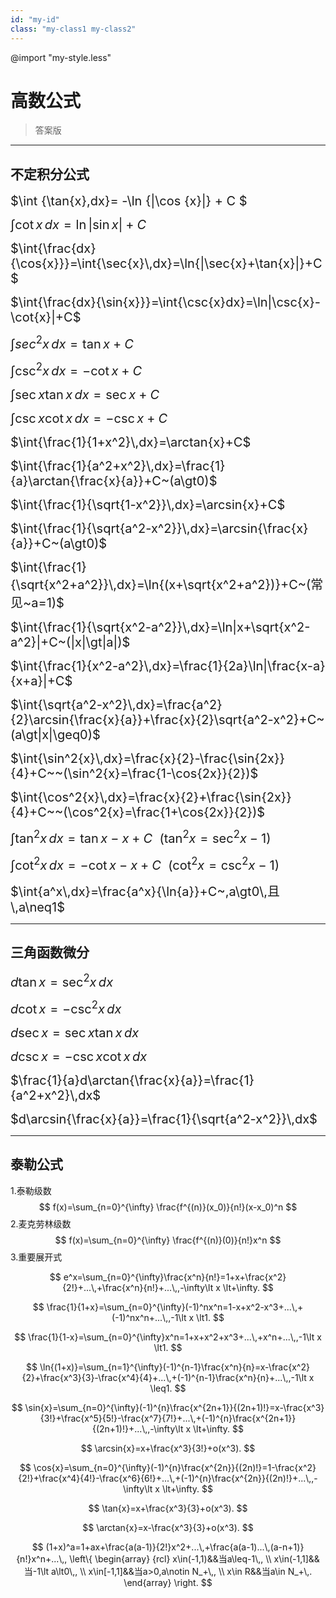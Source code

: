 ```yaml
---
id: "my-id"
class: "my-class1 my-class2"
---
```



@import "my-style.less"

# 高数公式
><text class="title">答案版</text>
---
## 不定积分公式


<text style="font-size:20px;">$\int {\tan{x}\,dx}= -\ln {|\cos {x}|} + C $</text>

<text style="font-size:20px;">$\int{\cot {x}}\,dx = \ln{|\sin{x}|}+C$</text>

<text style="font-size:20px;">$\int{\frac{dx}{\cos{x}}}=\int{\sec{x}\,dx}=\ln{|\sec{x}+\tan{x}|}+C$</text>

<text style="font-size:20px;">$\int{\frac{dx}{\sin{x}}}=\int{\csc{x}dx}=\ln|\csc{x}-\cot{x}|+C$</text>

<text style="font-size:20px;">$\int{sec^2{x}\,dx}=\tan{x}+C$</text>

<text style="font-size:20px;">$\int {\csc^2{x}\,dx}=-\cot{x}+C$</text>

<text style="font-size:20px;">$\int {\sec{x}\tan{x}\,dx}=\sec{x}+C$</text>

<text style="font-size:20px;">$\int{\csc{x}\cot{x}\,dx}=-\csc{x}+C$</text>

<text style="font-size:20px;">$\int{\frac{1}{1+x^2}\,dx}=\arctan{x}+C$</text>

<text style="font-size:20px;">$\int{\frac{1}{a^2+x^2}\,dx}=\frac{1}{a}\arctan{\frac{x}{a}}+C~(a\gt0)$</text>

<text style="font-size:20px;">$\int{\frac{1}{\sqrt{1-x^2}}\,dx}=\arcsin{x}+C$</text>

<text style="font-size:20px;">$\int{\frac{1}{\sqrt{a^2-x^2}}\,dx}=\arcsin{\frac{x}{a}}+C~(a\gt0)$</text>

<text style="font-size:20px;">$\int{\frac{1}{\sqrt{x^2+a^2}}\,dx}=\ln{(x+\sqrt{x^2+a^2})}+C~(常见~a=1)$</text>

<text style="font-size:20px;">$\int{\frac{1}{\sqrt{x^2-a^2}}\,dx}=\ln|x+\sqrt{x^2-a^2}|+C~(|x|\gt|a|)$</text>

<text style="font-size:20px;">$\int{\frac{1}{x^2-a^2}\,dx}=\frac{1}{2a}\ln|\frac{x-a}{x+a}|+C$</text>

<text style="font-size:20px;">$\int{\sqrt{a^2-x^2}\,dx}=\frac{a^2}{2}\arcsin{\frac{x}{a}}+\frac{x}{2}\sqrt{a^2-x^2}+C~(a\gt|x|\geq0)$</text>

<text style="font-size:20px;">$\int{\sin^2{x}\,dx}=\frac{x}{2}-\frac{\sin{2x}}{4}+C~~(\sin^2{x}=\frac{1-\cos{2x}}{2})$</text>

<text style="font-size:20px;">$\int{\cos^2{x}\,dx}=\frac{x}{2}+\frac{\sin{2x}}{4}+C~~(\cos^2{x}=\frac{1+\cos{2x}}{2})$</text>

<text style="font-size:20px;">$\int{\tan^2{x}\,dx}=\tan{x}-x+C~~(\tan^2{x}=\sec^2{x}-1)$</text>

<text style="font-size:20px;">$\int{\cot^2{x}\,dx}=-\cot{x}-x+C~~(\cot^2{x}=\csc^2{x}-1)$</text>

<text style="font-size:20px;">$\int{a^x\,dx}=\frac{a^x}{\ln{a}}+C~,a\gt0\,且\,a\neq1$</text>

---

## 三角函数微分 

<text style="font-size:20px;">$d\tan{x}=\sec^2{x}\,dx$</text>

<text style="font-size:20px;">$d\cot{x}=-\csc^2{x}\,dx$</text>

<text style="font-size:20px;">$d\sec{x}=\sec{x}\tan{x}\,dx$</text>

<text style="font-size:20px;">$d\csc{x}=-\csc{x}\cot{x}\,dx$</text>

<text style="font-size:20px;">$\frac{1}{a}d\arctan{\frac{x}{a}}=\frac{1}{a^2+x^2}\,dx$</text>

<text style="font-size:20px;">$d\arcsin{\frac{x}{a}}=\frac{1}{\sqrt{a^2-x^2}}\,dx$</text>


---

## 泰勒公式

1.泰勒级数
$$ f(x)=\sum_{n=0}^{\infty} \frac{f^{(n)}(x_0)}{n!}(x-x_0)^n $$
2.麦克劳林级数
$$ f(x)=\sum_{n=0}^{\infty} \frac{f^{(n)}(0)}{n!}x^n $$
3.重要展开式


<text>$$ e^x=\sum_{n=0}^{\infty}\frac{x^n}{n!}=1+x+\frac{x^2}{2!}+...\,+\frac{x^n}{n!}+...\,,-\infty\lt x \lt+\infty. $$</text>

<text>$$ \frac{1}{1+x}=\sum_{n=0}^{\infty}(-1)^nx^n=1-x+x^2-x^3+...\,+(-1)^nx^n+...\,,-1\lt x \lt1. $$</text>

<text>$$ \frac{1}{1-x}=\sum_{n=0}^{\infty}x^n=1+x+x^2+x^3+...\,+x^n+...\,,-1\lt x \lt1. $$</text>

<text>$$ \ln{(1+x)}=\sum_{n=1}^{\infty}(-1)^{n-1}\frac{x^n}{n}=x-\frac{x^2}{2}+\frac{x^3}{3}-\frac{x^4}{4}+...\,+(-1)^{n-1}\frac{x^n}{n}+...\,,-1\lt x \leq1. $$</text>

<text>$$ \sin{x}=\sum_{n=0}^{\infty}(-1)^{n}\frac{x^{2n+1}}{(2n+1)!}=x-\frac{x^3}{3!}+\frac{x^5}{5!}-\frac{x^7}{7!}+...\,+(-1)^{n}\frac{x^{2n+1}}{(2n+1)!}+...\,,-\infty\lt x \lt+\infty. $$</text>

<text>$$ \arcsin{x}=x+\frac{x^3}{3!}+o(x^3). $$</text>

<text>$$ \cos{x}=\sum_{n=0}^{\infty}(-1)^{n}\frac{x^{2n}}{(2n)!}=1-\frac{x^2}{2!}+\frac{x^4}{4!}-\frac{x^6}{6!}+...\,+(-1)^{n}\frac{x^{2n}}{(2n)!}+...\,,-\infty\lt x \lt+\infty. $$</text>

<text>$$ \tan{x}=x+\frac{x^3}{3}+o(x^3). $$</text>

<text>$$ \arctan{x}=x-\frac{x^3}{3}+o(x^3). $$</text>

<text>$$ (1+x)^a=1+ax+\frac{a(a-1)}{2!}x^2+...\,+\frac{a(a-1)...\,(a-n+1)}{n!}x^n+...\,, \left\{
    \begin{array} {rcl}
    x\in(-1,1)&&当a\leq-1\,, \\
    x\in(-1,1]&&当-1\lt a\lt0\,, \\
    x\in[-1,1]&&当a>0,a\notin N_+\,, \\
    x\in R&&当a\in N_+\,.
    \end{array}
    \right.
$$</text>
